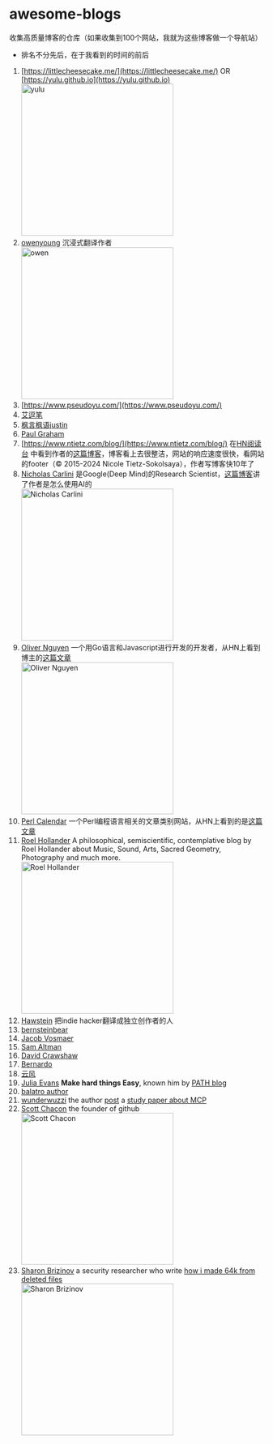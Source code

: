 # awesome-blogs
收集高质量博客的仓库（如果收集到100个网站，我就为这些博客做一个导航站）
- 排名不分先后，在于我看到的时间的前后

1. [https://littlecheesecake.me/](https://littlecheesecake.me/) OR [https://yulu.github.io](https://yulu.github.io)<br><img src="https://github.com/user-attachments/assets/bfe91f28-650c-41c0-aa6f-a806f30d7367" width="300px" height="auto" alt="yulu">
1. [owenyoung](https://owenyoung.com) 沉浸式翻译作者 <br><img src="https://cdn.justinbot.com/wp-content/uploads/2025/04/Podcast-Cover-v139-v3.png" width="300px" height="auto" alt="owen"/>
1. [https://www.pseudoyu.com/](https://www.pseudoyu.com/)
1. [艾逗笔](https://idoubi.cc/)
1. [枫言枫语justin](https://justinyan.me)
1. [Paul Graham](https://paulgraham.com/articles.html)
1. [https://www.ntietz.com/blog/](https://www.ntietz.com/blog/) 在[HN阅读台](https://www.hackernewsreadingdesk.com) 中看到作者的[这篇博客](https://www.ntietz.com/blog/evolving-ergo-setup/)，博客看上去很整洁，网站的响应速度很快，看网站的footer（© 2015-2024 Nicole Tietz-Sokolsaya），作者写博客快10年了
1. [Nicholas Carlini](https://nicholas.carlini.com/writing) 是Google(Deep Mind)的Research Scientist，[这篇博客](https://nicholas.carlini.com/writing/2024/how-i-use-ai.html)讲了作者是怎么使用AI的<br><img src="https://nicholas.carlini.com/nicholas.jpg" width="300px" height="300px" alt="Nicholas Carlini">
1. [Oliver Nguyen](https://olivernguyen.io/w) 一个用Go语言和Javascript进行开发的开发者，从HN上看到博主的[这篇文章](https://olivernguyen.io/w/namespace.error/) <br><img src="https://olivernguyen.io/images/me.png" width="300px" height="auto" alt="Oliver Nguyen">
1. [Perl Calendar](https://perladvent.org/) 一个Perl编程语言相关的文章类别网站，从HN上看到的是[这篇文章](https://perladvent.org/2024/2024-12-19.html)
1. [Roel Hollander](https://roelsworld.eu/blog-music/) A philosophical, semiscientific, contemplative blog by Roel Hollander about Music, Sound, Arts, Sacred Geometry, Photography and much more. <br><img src="https://roelsworld.eu/wp-content/uploads/Roel_s_World_blog__2.png" width="300px" height="auto" alt="Roel Hollander">
1. [Hawstein](https://hawstein.com/2023/07/12/five-years-of-an-indie-hacker/) 把indie hacker翻译成独立创作者的人
1. [bernsteinbear](https://bernsteinbear.com/blog/)
1. [Jacob Vosmaer](https://blog.jacobvosmaer.nl)
1. [Sam Altman](https://blog.samaltman.com/)
1. [David Crawshaw](https://crawshaw.io/blog)
1. [Bernardo](https://sidhion.com/blog/)
1. [云风](https://blog.codingnow.com)
1. [Julia Evans](https://jvns.ca/blog/) **Make hard things Easy**, known him by [PATH blog](https://jvns.ca/blog/2025/02/13/how-to-add-a-directory-to-your-path/)
1. [balatro author](https://localthunk.com/blog)
1. [wunderwuzzi](https://embracethered.com/blog/) the author [post](https://news.ycombinator.com/item?id=43616282) a [study paper about MCP](https://arxiv.org/abs/2503.23278)
1. [Scott Chacon](https://blog.gitbutler.com/) the founder of github <br><img src="https://scottchacon.com/assets/images/dogs.jpg" width="300px" height="auto" alt="Scott Chacon">
1. [Sharon Brizinov](https://sharonbrizinov.com/) a security researcher who write [how i made 64k from deleted files](https://medium.com/@sharon.brizinov/how-i-made-64k-from-deleted-files-a-bug-bounty-story-c5bd3a6f5f9b) <br><img src="https://sharonbrizinov.com/avatar.png" width="300px" height="auto" alt="Sharon Brizinov">
